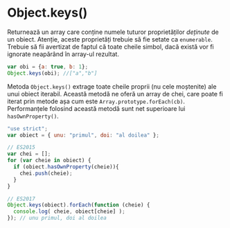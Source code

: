 # Object.keys()

Returnează un array care conține numele tuturor proprietăților *deținute* de un obiect. Atenție, aceste proprietăți trebuie să fie setate ca `enumerable`. Trebuie să fii avertizat de faptul că toate cheile simbol, dacă există vor fi ignorate neapărând în array-ul rezultat.

```javascript
var obi = {a: true, b: 1};
Object.keys(obi); //["a","b"]
```

Metoda `Object.keys()` extrage toate cheile proprii (nu cele moștenite) ale unui obiect iterabil. Această metodă ne oferă un array de chei, care poate fi iterat prin metode așa cum este `Array.prototype.forEach(cb)`. Performanțele folosind această metodă sunt net superioare lui `hasOwnProperty()`.

```javascript
"use strict";
var obiect = { unu: "primul", doi: "al doilea" };

// ES2015
var chei = [];
for (var cheie in obiect) {
  if (obiect.hasOwnProperty(cheie)){
    chei.push(cheie);
  }
}

// ES2017
Object.keys(obiect).forEach(function (cheie) {
  console.log( cheie, obiect[cheie] );
}); // unu primul, doi al doilea
```
